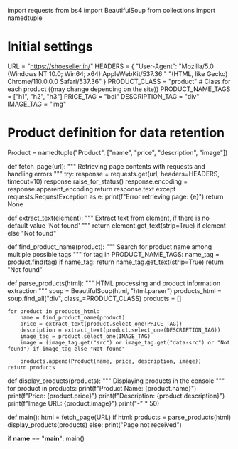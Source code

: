 import requests
from bs4 import BeautifulSoup
from collections import namedtuple

# Initial settings
URL = "https://shoeseller.in/"
HEADERS = {
    "User-Agent": "Mozilla/5.0 (Windows NT 10.0; Win64; x64) AppleWebKit/537.36 "
                  "(HTML, like Gecko) Chrome/110.0.0.0 Safari/537.36"
}
PRODUCT_CLASS = "product"          # Class for each product ((may change depending on the site))
PRODUCT_NAME_TAGS = ["h1", "h2", "h3"]
PRICE_TAG = "bdi"
DESCRIPTION_TAG = "div"
IMAGE_TAG = "img"

# Product definition for data retention
Product = namedtuple("Product", ["name", "price", "description", "image"])

def fetch_page(url):
    """ Retrieving page contents with requests and handling errors """
    try:
        response = requests.get(url, headers=HEADERS, timeout=10)
        response.raise_for_status()
        response.encoding = response.apparent_encoding
        return response.text
    except requests.RequestException as e:
        print(f"Error retrieving page: {e}")
        return None

def extract_text(element):
    """ Extract text from element, if there is no default value 'Not found' """
    return element.get_text(strip=True) if element else "Not found"

def find_product_name(product):
    """ Search for product name among multiple possible tags """
    for tag in PRODUCT_NAME_TAGS:
        name_tag = product.find(tag)
        if name_tag:
            return name_tag.get_text(strip=True)
    return "Not found"

def parse_products(html):
    """ HTML processing and product information extraction """
    soup = BeautifulSoup(html, "html.parser")
    products_html = soup.find_all("div", class_=PRODUCT_CLASS)
    products = []

    for product in products_html:
        name = find_product_name(product)
        price = extract_text(product.select_one(PRICE_TAG))
        description = extract_text(product.select_one(DESCRIPTION_TAG))
        image_tag = product.select_one(IMAGE_TAG)
        image = (image_tag.get("src") or image_tag.get("data-src") or "Not found") if image_tag else "Not found"

        products.append(Product(name, price, description, image))
    return products

def display_products(products):
    """ Displaying products in the console """
    for product in products:
        print(f"Product Name: {product.name}")
        print(f"Price: {product.price}")
        print(f"Description: {product.description}")
        print(f"Image URL: {product.image}")
        print("-" * 50)

def main():
    html = fetch_page(URL)
    if html:
        products = parse_products(html)
        display_products(products)
    else:
        print("Page not received")

if __name__ == "__main__":
    main()

